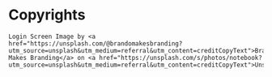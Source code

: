 # Copyrights

    Login Screen Image by <a href="https://unsplash.com/@brandomakesbranding?utm_source=unsplash&utm_medium=referral&utm_content=creditCopyText">Brando Makes Branding</a> on <a href="https://unsplash.com/s/photos/notebook?utm_source=unsplash&utm_medium=referral&utm_content=creditCopyText">Unsplash</a>
  